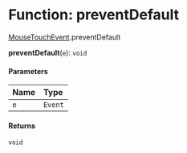 # Function: preventDefault

[MouseTouchEvent](/auto-docs/editor/modules/MouseTouchEvent.md).preventDefault

**preventDefault**(`e`): `void`

#### Parameters

| Name | Type |
| :------ | :------ |
| `e` | `Event` | `MouseEvent` | `TouchEvent` | `MouseEvent`<`Element`, `MouseEvent`> | `TouchEvent`<`Element`> |

#### Returns

`void`
